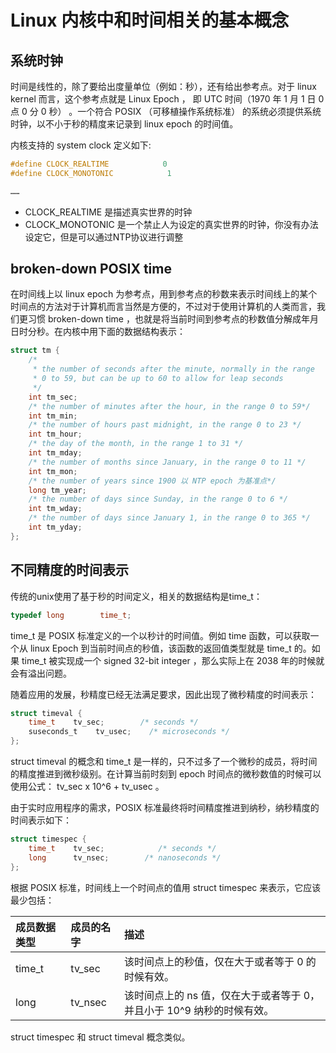 # Linux 内核中和时间相关的基本概念

## 系统时钟

时间是线性的，除了要给出度量单位（例如：秒），还有给出参考点。对于 linux kernel 而言，这个参考点就是 Linux Epoch ， 即 UTC 时间（1970 年 1 月 1 日 0 点 0 分 0 秒） 。一个符合 POSIX （可移植操作系统标准） 的系统必须提供系统时钟，以不小于秒的精度来记录到 linux epoch 的时间值。

内核支持的 system clock 定义如下:
```c
#define CLOCK_REALTIME            0
#define CLOCK_MONOTONIC            1

…… 
```
- CLOCK_REALTIME 是描述真实世界的时钟
- CLOCK_MONOTONIC 是一个禁止人为设定的真实世界的时钟，你没有办法设定它，但是可以通过NTP协议进行调整

## broken-down POSIX time

在时间线上以 linux epoch 为参考点，用到参考点的秒数来表示时间线上的某个时间点的方法对于计算机而言当然是方便的，不过对于使用计算机的人类而言，我们更习惯 broken-down time ，也就是将当前时间到参考点的秒数值分解成年月日时分秒。在内核中用下面的数据结构表示：
```c
struct tm {
    /*
     * the number of seconds after the minute, normally in the range
     * 0 to 59, but can be up to 60 to allow for leap seconds
     */
    int tm_sec;
    /* the number of minutes after the hour, in the range 0 to 59*/
    int tm_min;
    /* the number of hours past midnight, in the range 0 to 23 */
    int tm_hour;
    /* the day of the month, in the range 1 to 31 */
    int tm_mday;
    /* the number of months since January, in the range 0 to 11 */
    int tm_mon;
    /* the number of years since 1900 以 NTP epoch 为基准点*/ 
    long tm_year;
    /* the number of days since Sunday, in the range 0 to 6 */
    int tm_wday;
    /* the number of days since January 1, in the range 0 to 365 */
    int tm_yday;
}; 
```

## 不同精度的时间表示

传统的unix使用了基于秒的时间定义，相关的数据结构是time_t：
```c
typedef long        time_t; 
```

time_t 是 POSIX 标准定义的一个以秒计的时间值。例如 time 函数，可以获取一个从 linux Epoch 到当前时间点的秒值，该函数的返回值类型就是 time_t 的。如果 time_t 被实现成一个 signed 32-bit integer ，那么实际上在 2038 年的时候就会有溢出问题。

随着应用的发展，秒精度已经无法满足要求，因此出现了微秒精度的时间表示：
```c
struct timeval { 
    time_t    tv_sec;        /* seconds */ 
    suseconds_t    tv_usec;    /* microseconds */
};
```

struct timeval 的概念和 time_t 是一样的，只不过多了一个微秒的成员，将时间的精度推进到微秒级别。在计算当前时刻到 epoch 时间点的微秒数值的时候可以使用公式： tv_sec x 10^6 + tv_usec 。

由于实时应用程序的需求，POSIX 标准最终将时间精度推进到纳秒，纳秒精度的时间表示如下：
```c
struct timespec { 
    time_t    tv_sec;            /* seconds */
    long      tv_nsec;        /* nanoseconds */
};
```

根据 POSIX 标准，时间线上一个时间点的值用 struct timespec 来表示，它应该最少包括： 

| 成员数据类型 | 成员的名字 | 描述 |
| :-- | :-- | :-- |
|  time_t | tv_sec |  	该时间点上的秒值，仅在大于或者等于 0 的时候有效。 |
| long | tv_nsec | 该时间点上的 ns 值，仅在大于或者等于 0，并且小于 10^9 纳秒的时候有效。|

struct timespec 和 struct timeval 概念类似。
